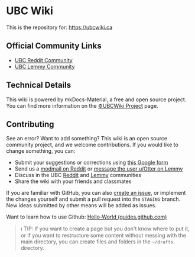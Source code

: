 # UBC Wiki

This is the repository for: https://ubcwiki.ca

## Official Community Links
* [UBC Reddit Community](https://reddit.com/r/ubc)
* [UBC Lemmy Community](https://lemmy.ca/c/ubc)

## Technical Details

This wiki is powered by mkDocs-Material, a free and open source project. You can find more information on the [⚙️UBCWiki Project](https://communityubc.github.io/ubcwiki/meta/project/) page.

## Contributing

See an error? Want to add something? This wiki is an open source community project, and we welcome contributions. If you would like to change something, you can:

- Submit your suggestions or corrections using [this Google form](https://forms.gle/8L7GPodjp2SNRM2w9)
- Send us a [modmail on Reddit](https://www.reddit.com/message/compose?to=%2Fr%2FUBC) or [message the user u/Otter on Lemmy](https://lemmy.ca/u/Otter)
- Discuss in the UBC [Reddit](https://reddit.com/r/ubc) and [Lemmy](https://lemmy.ca/c/ubc) communities
- Share the wiki with your friends and classmates

If you are familiar with GitHub, you can also [create an issue](https://github.com/CommunityUBC/ubcwiki/issues), or implement the changes yourself and submit a pull request into the `STAGING` branch. New ideas submitted by other means will be added as issues.

Want to learn how to use Github: [Hello-World (guides.github.com)](https://guides.github.com/activities/hello-world/)

> ℹ️ TIP: If you want to create a page but you don't know where to put it, or if you want to restructure some content without messing with the main directory, you can create files and folders in the `~/drafts` directory.

